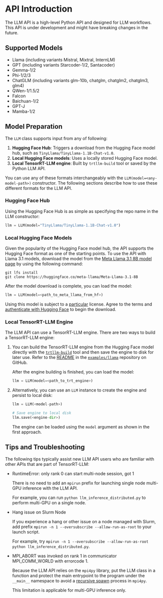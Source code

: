 # API Introduction

The LLM API is a high-level Python API and designed for LLM workflows.
This API is under development and might have breaking changes in the future.

## Supported Models

* Llama (including variants Mistral, Mixtral, InternLM)
* GPT (including variants Starcoder-1/2, Santacoder)
* Gemma-1/2
* Phi-1/2/3
* ChatGLM (including variants glm-10b, chatglm, chatglm2, chatglm3, glm4)
* QWen-1/1.5/2
* Falcon
* Baichuan-1/2
* GPT-J
* Mamba-1/2

## Model Preparation

The `LLM` class supports input from any of following:

1. **Hugging Face Hub**: Triggers a download from the Hugging Face model hub, such as `TinyLlama/TinyLlama-1.1B-Chat-v1.0`.
2. **Local Hugging Face models**: Uses a locally stored Hugging Face model.
3. **Local TensorRT-LLM engine**: Built by `trtllm-build` tool or saved by the Python LLM API.

You can use any of these formats interchangeably with the `LLM(model=<any-model-path>)` constructor.
The following sections describe how to use these different formats for the LLM API.

### Hugging Face Hub

Using the Hugging Face Hub is as simple as specifying the repo name in the LLM constructor:

```python
llm = LLM(model="TinyLlama/TinyLlama-1.1B-Chat-v1.0")
```

### Local Hugging Face Models

Given the popularity of the Hugging Face model hub, the API supports the Hugging Face format as one of the starting points.
To use the API with Llama 3.1 models, download the model from the [Meta Llama 3.1 8B model page](https://huggingface.co/meta-llama/Meta-Llama-3.1-8B) by using the following command:

```console
git lfs install
git clone https://huggingface.co/meta-llama/Meta-Llama-3.1-8B
```

After the model download is complete, you can load the model:

```python
llm = LLM(model=<path_to_meta_llama_from_hf>)
```

Using this model is subject to a [particular](https://ai.meta.com/resources/models-and-libraries/llama-downloads/) license. Agree to the terms and [authenticate with Hugging Face](https://huggingface.co/meta-llama/Meta-Llama-3-8B?clone=true) to begin the download.

### Local TensorRT-LLM Engine

The LLM API can use a TensorRT-LLM engine.
There are two ways to build a TensorRT-LLM engine:

1. You can build the TensorRT-LLM engine from the Hugging Face model directly with the [`trtllm-build`](../commands/trtllm-build.rst) tool and then save the engine to disk for later use.
Refer to the [README](https://github.com/NVIDIA/TensorRT-LLM/tree/main/examples/llama) in the [`examples/llama`](https://github.com/NVIDIA/TensorRT-LLM/tree/main/examples/llama) repository on GitHub.

   After the engine building is finished, you can load the model:

   ```python
   llm = LLM(model=<path_to_trt_engine>)
   ```

2. Alternatively, you can use an `LLM` instance to create the engine and persist to local disk:

   ```python
   llm = LLM(<model-path>)

   # Save engine to local disk
   llm.save(<engine-dir>)
   ```

   The engine can be loaded using the `model` argument as shown in the first approach.

## Tips and Troubleshooting

The following tips typically assist new LLM API users who are familiar with other APIs that are part of TensorRT-LLM:

- RuntimeError: only rank 0 can start multi-node session, got 1

  There is no need to add an `mpirun` prefix for launching single node multi-GPU inference with the LLM API.

  For example, you can run `python llm_inference_distributed.py` to perform multi-GPU on a single node.

- Hang issue on Slurm Node

  If you experience a hang or other issue on a node managed with Slurm, add prefix `mpirun -n 1 --oversubscribe --allow-run-as-root` to your launch script.

  For example, try `mpirun -n 1 --oversubscribe --allow-run-as-root python llm_inference_distributed.py`.

- MPI_ABORT was invoked on rank 1 in communicator MPI_COMM_WORLD with errorcode 1.

  Because the LLM API relies on the `mpi4py` library, put the LLM class in a function and protect the main entrypoint to the program under the `__main__` namespace to avoid a [recursive spawn](https://mpi4py.readthedocs.io/en/stable/mpi4py.futures.html#mpipoolexecutor) process in `mpi4py`.

  This limitation is applicable for multi-GPU inference only.
